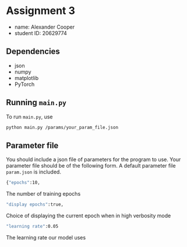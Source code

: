 # Assignment 3

- name: Alexander Cooper
- student ID: 20629774

## Dependencies

- json
- numpy
- matplotlib
- PyTorch

## Running `main.py`

To run `main.py`, use

```sh
python main.py /params/your_param_file.json
```

## Parameter file

You should include a json file of parameters for the program to use. Your parameter file should be of the following form. A default parameter file ```param.json``` is included.

```sh
{"epochs":10,
```
The number of training epochs

```sh
"display epochs":true,
```
Choice of displaying the current epoch when in high verbosity mode

```sh
"learning rate":0.05
```
The learning rate our model uses
